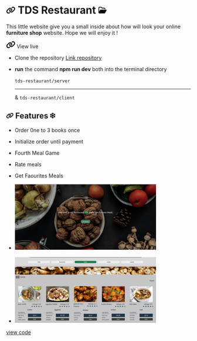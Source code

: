 # <img with="20px" height="20px" src="./link-solid.svg"/> TDS Restaurant <span></span> <img with="20px" height="20px" src="./folder-open-regular.svg"/>

This little website give you a small inside about how will look your online **furniture shop** website. Hope we will enjoy it !

<img with="20px" height="20px" src="./link-solid.svg"/> View live

- Clone the repository
  [ Link repository](https://github.com/BeinRain06/Tds_Restaurant_three.git)
- **run** the command **npm run dev** both into the terminal directory

  `tds-restaurant/server` <hr> & `tds-restaurant/client`

## <img with="16px" margin-right="0.15rem" height="16px" src="./link-solid.svg"/> Features <span > </span> <img with="16px"  position="relative" left="2rem" height="16px" src="./snowflake-regular.svg"/>

- Order 0ne to 3 books once
  >
- Initialize order until payment
  >
- Fourth Meal Game
  >
- Rate meals
  >
- Get Faourites Meals
  <br>

- <img src="./Screenshot-1.png" width="385px" margin="1rem 0 1rem">
    <br>
    <br>
- <img src="./Screenshot-2.png" width="385px" margin="1rem 0 0.75rem">

[view code](https://github.com/BeinRain06/Tds_Restaurant_three.git)
